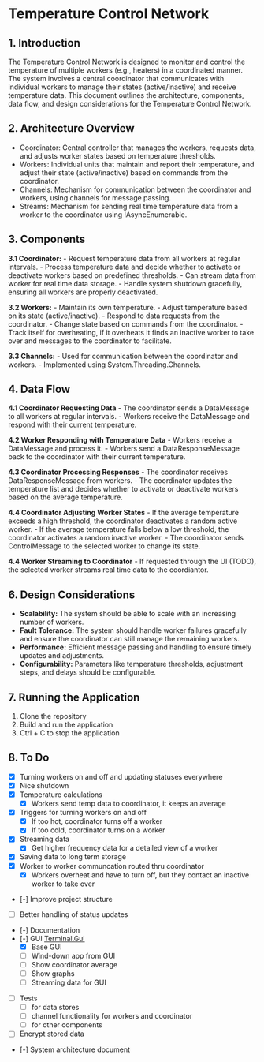 # Temperature Control Network

## 1. Introduction

The Temperature Control Network is designed to monitor and control the temperature of 
multiple workers (e.g., heaters) in a coordinated manner. The system involves a central 
coordinator that communicates with individual workers to manage their states 
(active/inactive) and receive temperature data. This document outlines the architecture, 
components, data flow, and design considerations for the Temperature Control Network.

## 2. Architecture Overview

- Coordinator: Central controller that manages the workers, requests data, and adjusts worker states based on temperature thresholds.
- Workers: Individual units that maintain and report their temperature, and adjust their state (active/inactive) based on commands from the coordinator.
- Channels: Mechanism for communication between the coordinator and workers, using channels for message passing.
- Streams: Mechanism for sending real time temperature data from a worker to the coordinator using IAsyncEnumerable. 

## 3. Components

**3.1 Coordinator:**
	- Request temperature data from all workers at regular intervals.
	- Process temperature data and decide whether to activate or deactivate workers based on predefined thresholds.
	- Can stream data from worker for real time data storage. 
	- Handle system shutdown gracefully, ensuring all workers are properly deactivated.
	
**3.2 Workers:**
	- Maintain its own temperature.
	- Adjust temperature based on its state (active/inactive).
	- Respond to data requests from the coordinator.
	- Change state based on commands from the coordinator.
	- Track itself for overheating, if it overheats it finds an inactive worker to take over and messages to the coordinator to facilitate.
	
**3.3 Channels:**
	- Used for communication between the coordinator and workers.
	- Implemented using System.Threading.Channels.

## 4. Data Flow

**4.1 Coordinator Requesting Data**
	- The coordinator sends a DataMessage to all workers at regular intervals.
	- Workers receive the DataMessage and respond with their current temperature.

**4.2 Worker Responding with Temperature Data**
	- Workers receive a DataMessage and process it.
	- Workers send a DataResponseMessage back to the coordinator with their current temperature.

**4.3 Coordinator Processing Responses**
	- The coordinator receives DataResponseMessage from workers.
	- The coordinator updates the temperature list and decides whether to activate or deactivate workers based on the average temperature.

**4.4 Coordinator Adjusting Worker States**
	- If the average temperature exceeds a high threshold, the coordinator deactivates a random active worker.
	- If the average temperature falls below a low threshold, the coordinator activates a random inactive worker.
	- The coordinator sends ControlMessage to the selected worker to change its state.
	
**4.4 Worker Streaming to Coordinator**
	- If requested through the UI (TODO), the selected worker streams real time data to the coordiantor.


## 6. Design Considerations

- **Scalability:** The system should be able to scale with an increasing number of workers.
- **Fault Tolerance:** The system should handle worker failures gracefully and ensure the coordinator can still manage the remaining workers.
- **Performance:** Efficient message passing and handling to ensure timely updates and adjustments.
- **Configurability:** Parameters like temperature thresholds, adjustment steps, and delays should be configurable.


## 7. Running the Application

1. Clone the repository
2. Build and run the application
3. Ctrl + C to stop the application


## 8. To Do

- [x] Turning workers on and off and updating statuses everywhere
- [x] Nice shutdown
- [x] Temperature calculations
	- [x] Workers send temp data to coordinator, it keeps an average 
- [x] Triggers for turning workers on and off
	- [x] If too hot, coordinator turns off a worker
	- [x] If too cold, coordinator turns on a worker
- [x] Streaming data
	- [x] Get higher frequency data for a detailed view of a worker
- [x] Saving data to long term storage
- [x] Worker to worker communcation routed thru coordinator
	- [x] Workers overheat and have to turn off, but they contact an inactive worker to take over
- [-] Improve project structure
- [ ] Better handling of status updates
- [-] Documentation
- [-] GUI [Terminal.Gui](https://gui-cs.github.io/Terminal.Gui/index.html)
	- [x] Base GUI
	- [ ] Wind-down app from GUI
	- [ ] Show coordinator average
	- [ ] Show graphs
	- [ ] Streaming data for GUI
- [ ] Tests 
	- [ ] for data stores
	- [ ] channel functionality for workers and coordinator
	- [ ] for other components
- [ ] Encrypt stored data 
- [-] System architecture document
